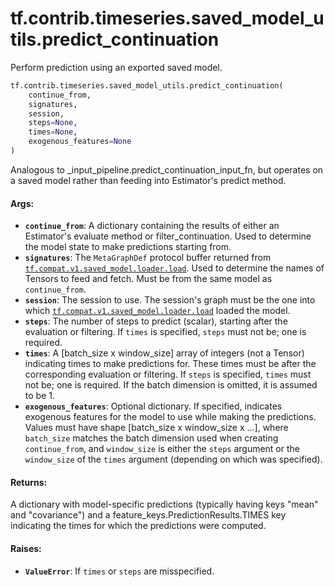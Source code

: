 <div itemscope itemtype="http://developers.google.com/ReferenceObject">
<meta itemprop="name" content="tf.contrib.timeseries.saved_model_utils.predict_continuation" />
<meta itemprop="path" content="Stable" />
</div>

# tf.contrib.timeseries.saved_model_utils.predict_continuation

Perform prediction using an exported saved model.

``` python
tf.contrib.timeseries.saved_model_utils.predict_continuation(
    continue_from,
    signatures,
    session,
    steps=None,
    times=None,
    exogenous_features=None
)
```

<!-- Placeholder for "Used in" -->

Analogous to _input_pipeline.predict_continuation_input_fn, but operates on a
saved model rather than feeding into Estimator's predict method.

#### Args:


* <b>`continue_from`</b>: A dictionary containing the results of either an Estimator's
  evaluate method or filter_continuation. Used to determine the model state
  to make predictions starting from.
* <b>`signatures`</b>: The `MetaGraphDef` protocol buffer returned from
  <a href="../../../../tf/saved_model/load.md"><code>tf.compat.v1.saved_model.loader.load</code></a>. Used to determine the names of
  Tensors to feed and fetch. Must be from the same model as `continue_from`.
* <b>`session`</b>: The session to use. The session's graph must be the one into which
  <a href="../../../../tf/saved_model/load.md"><code>tf.compat.v1.saved_model.loader.load</code></a> loaded the model.
* <b>`steps`</b>: The number of steps to predict (scalar), starting after the
  evaluation or filtering. If `times` is specified, `steps` must not be; one
  is required.
* <b>`times`</b>: A [batch_size x window_size] array of integers (not a Tensor)
  indicating times to make predictions for. These times must be after the
  corresponding evaluation or filtering. If `steps` is specified, `times`
  must not be; one is required. If the batch dimension is omitted, it is
  assumed to be 1.
* <b>`exogenous_features`</b>: Optional dictionary. If specified, indicates exogenous
  features for the model to use while making the predictions. Values must
  have shape [batch_size x window_size x ...], where `batch_size` matches
  the batch dimension used when creating `continue_from`, and `window_size`
  is either the `steps` argument or the `window_size` of the `times`
  argument (depending on which was specified).


#### Returns:

A dictionary with model-specific predictions (typically having keys "mean"
and "covariance") and a feature_keys.PredictionResults.TIMES key indicating
the times for which the predictions were computed.


#### Raises:


* <b>`ValueError`</b>: If `times` or `steps` are misspecified.